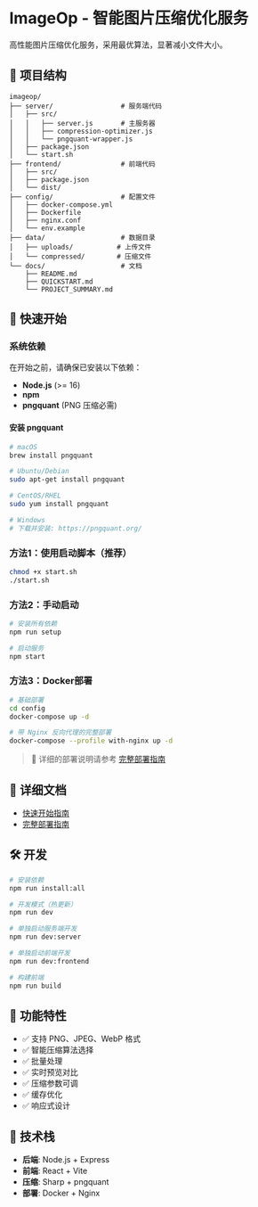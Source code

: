 # ImageOp - 智能图片压缩优化服务

高性能图片压缩优化服务，采用最优算法，显著减小文件大小。

## 📁 项目结构

```
imageop/
├── server/                 # 服务端代码
│   ├── src/
│   │   ├── server.js       # 主服务器
│   │   ├── compression-optimizer.js
│   │   └── pngquant-wrapper.js
│   ├── package.json
│   └── start.sh
├── frontend/               # 前端代码
│   ├── src/
│   ├── package.json
│   └── dist/
├── config/                 # 配置文件
│   ├── docker-compose.yml
│   ├── Dockerfile
│   ├── nginx.conf
│   └── env.example
├── data/                   # 数据目录
│   ├── uploads/           # 上传文件
│   └── compressed/        # 压缩文件
└── docs/                   # 文档
    ├── README.md
    ├── QUICKSTART.md
    └── PROJECT_SUMMARY.md
```

## 🚀 快速开始

### 系统依赖

在开始之前，请确保已安装以下依赖：

- **Node.js** (>= 16)
- **npm**
- **pngquant** (PNG 压缩必需)

#### 安装 pngquant

```bash
# macOS
brew install pngquant

# Ubuntu/Debian
sudo apt-get install pngquant

# CentOS/RHEL
sudo yum install pngquant

# Windows
# 下载并安装: https://pngquant.org/
```

### 方法1：使用启动脚本（推荐）

```bash
chmod +x start.sh
./start.sh
```

### 方法2：手动启动

```bash
# 安装所有依赖
npm run setup

# 启动服务
npm start
```

### 方法3：Docker部署

```bash
# 基础部署
cd config
docker-compose up -d

# 带 Nginx 反向代理的完整部署
docker-compose --profile with-nginx up -d
```

> 📖 详细的部署说明请参考 [完整部署指南](docs/DEPLOYMENT.md)

## 📖 详细文档

- [快速开始指南](docs/QUICKSTART.md)
- [完整部署指南](docs/DEPLOYMENT.md)

## 🛠️ 开发

```bash
# 安装依赖
npm run install:all

# 开发模式（热更新）
npm run dev

# 单独启动服务端开发
npm run dev:server

# 单独启动前端开发
npm run dev:frontend

# 构建前端
npm run build
```

## 📝 功能特性

- ✅ 支持 PNG、JPEG、WebP 格式
- ✅ 智能压缩算法选择
- ✅ 批量处理
- ✅ 实时预览对比
- ✅ 压缩参数可调
- ✅ 缓存优化
- ✅ 响应式设计

## 🔧 技术栈

- **后端**: Node.js + Express
- **前端**: React + Vite
- **压缩**: Sharp + pngquant
- **部署**: Docker + Nginx
